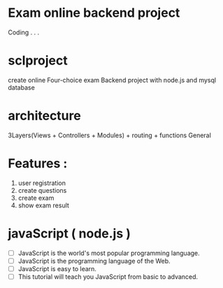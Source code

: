 # Exam online backend project
Coding . . .
# sclproject
create online Four-choice exam Backend project with node.js and mysql database 
# architecture
3Layers(Views + Controllers + Modules) + routing  + functions General
# Features : 
1. user registration 
1. create questions 
1. create exam
1. show exam result 

# javaScript ( node.js )
- [ ] JavaScript is the world's most popular programming language.
- [ ] JavaScript is the programming language of the Web.
- [ ] JavaScript is easy to learn.
- [ ] This tutorial will teach you JavaScript from basic to advanced.
